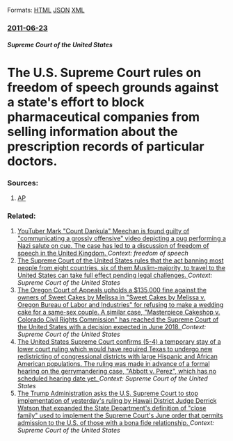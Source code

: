 
Formats: [HTML](/news/2011/06/23/the-u-s-supreme-court-rules-on-freedom-of-speech-grounds-against-a-state-s-effort-to-block-pharmaceutical-companies-from-selling-informatio.html)  [JSON](/news/2011/06/23/the-u-s-supreme-court-rules-on-freedom-of-speech-grounds-against-a-state-s-effort-to-block-pharmaceutical-companies-from-selling-informatio.json)  [XML](/news/2011/06/23/the-u-s-supreme-court-rules-on-freedom-of-speech-grounds-against-a-state-s-effort-to-block-pharmaceutical-companies-from-selling-informatio.xml)  

### [2011-06-23](/news/2011/06/23/index.md)

##### Supreme Court of the United States
# The U.S. Supreme Court rules on freedom of speech grounds against a state's effort to block pharmaceutical companies from selling information about the prescription records of particular doctors. 




### Sources:

1. [AP](http://www.google.com/hostednews/ap/article/ALeqM5hNTLWBapU9YhX7G0IqmXYwhKB1YQ?docId=fdd8caa10db541b5b7a148a19f953aeb)

### Related:

1. [YouTuber Mark "Count Dankula" Meechan is found guilty of "communicating a grossly offensive" video depicting a pug performing a Nazi salute on cue. The case has led to a discussion of freedom of speech in the United Kingdom. ](/news/2018/03/20/youtuber-mark-count-dankula-meechan-is-found-guilty-of-communicating-a-grossly-offensive-video-depicting-a-pug-performing-a-nazi-salute.md) _Context: freedom of speech_
2. [The Supreme Court of the United States rules that the act banning most people from eight countries, six of them Muslim-majority, to travel to the United States can take full effect pending legal challenges. ](/news/2017/12/4/the-supreme-court-of-the-united-states-rules-that-the-act-banning-most-people-from-eight-countries-six-of-them-muslim-majority-to-travel-t.md) _Context: Supreme Court of the United States_
3. [The Oregon Court of Appeals upholds a $135,000 fine against the owners of Sweet Cakes by Melissa in "Sweet Cakes by Melissa v. Oregon Bureau of Labor and Industries" for refusing to make a wedding cake for a same-sex couple. A similar case, "Masterpiece Cakeshop v. Colorado Civil Rights Commission" has reached the Supreme Court of the United States with a decision expected in June 2018. ](/news/2017/12/28/the-oregon-court-of-appeals-upholds-a-135-000-fine-against-the-owners-of-sweet-cakes-by-melissa-in-sweet-cakes-by-melissa-v-oregon-bureau.md) _Context: Supreme Court of the United States_
4. [The United States Supreme Court confirms (5-4) a temporary stay of a lower court ruling which would have required Texas to undergo new redistricting of congressional districts with large Hispanic and African American populations. The ruling was made in advance of a formal hearing on the gerrymandering case, "Abbott v. Perez", which has no scheduled hearing date yet. ](/news/2017/09/13/the-united-states-supreme-court-confirms-5a4-a-temporary-stay-of-a-lower-court-ruling-which-would-have-required-texas-to-undergo-new-red.md) _Context: Supreme Court of the United States_
5. [The Trump Administration asks the U.S. Supreme Court to stop implementation of yesterday's ruling by Hawaii District Judge Derrick Watson that expanded the State Department's definition of "close family" used to implement the Supreme Court's June order that permits admission to the U.S. of those with a bona fide relationship. ](/news/2017/07/14/the-trump-administration-asks-the-u-s-supreme-court-to-stop-implementation-of-yesterday-s-ruling-by-hawaii-district-judge-derrick-watson-th.md) _Context: Supreme Court of the United States_
